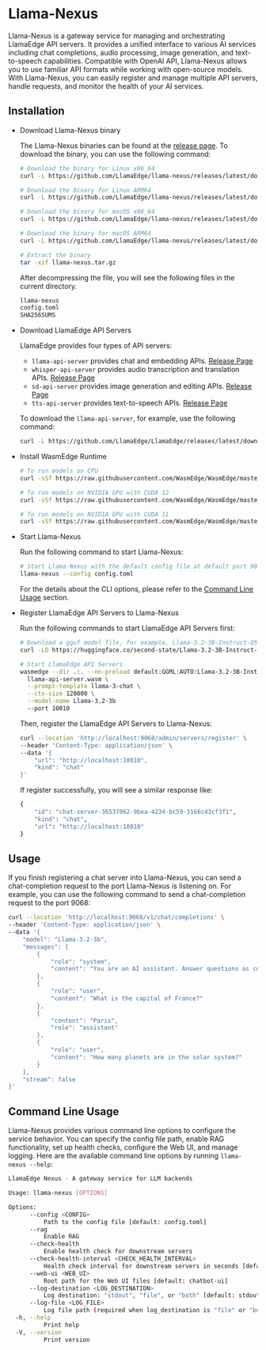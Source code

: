 # Llama-Nexus

Llama-Nexus is a gateway service for managing and orchestrating LlamaEdge API servers. It provides a unified interface to various AI services including chat completions, audio processing, image generation, and text-to-speech capabilities. Compatible with OpenAI API, Llama-Nexus allows you to use familiar API formats while working with open-source models. With Llama-Nexus, you can easily register and manage multiple API servers, handle requests, and monitor the health of your AI services.

## Installation

- Download Llama-Nexus binary

  The Llama-Nexus binaries can be found at the [release page](https://github.com/llamaedge/llamaedge-nexus/releases). To download the binary, you can use the following command:

  ```bash
  # Download the binary for Linux x86_64
  curl -L https://github.com/LlamaEdge/llama-nexus/releases/latest/download/llama-nexus-unknown-linux-gnu-aarch64.tar.gz -o llama-nexus.tar.gz

  # Download the binary for Linux ARM64
  curl -L https://github.com/LlamaEdge/llama-nexus/releases/latest/download/llama-nexus-unknown-linux-gnu-x86_64.tar.gz -o llama-nexus.tar.gz

  # Download the binary for macOS x86_64
  curl -L https://github.com/LlamaEdge/llama-nexus/releases/latest/download/llama-nexus-apple-darwin-x86_64.tar.gz -o llama-nexus.tar.gz

  # Download the binary for macOS ARM64
  curl -L https://github.com/LlamaEdge/llama-nexus/releases/latest/download/llama-nexus-apple-darwin-aarch64.tar.gz -o llama-nexus.tar.gz

  # Extract the binary
  tar -xzf llama-nexus.tar.gz
  ```

  After decompressing the file, you will see the following files in the current directory.

  ```bash
  llama-nexus
  config.toml
  SHA256SUMS
  ```

- Download LlamaEdge API Servers

  LlamaEdge provides four types of API servers:

  - `llama-api-server` provides chat and embedding APIs. [Release Page](https://github.com/LlamaEdge/LlamaEdge/releases)
  - `whisper-api-server` provides audio transcription and translation APIs. [Release Page](https://github.com/LlamaEdge/whisper-api-server/releases)
  - `sd-api-server` provides image generation and editing APIs. [Release Page](https://github.com/LlamaEdge/sd-api-server/releases)
  - `tts-api-server` provides text-to-speech APIs. [Release Page](https://github.com/LlamaEdge/tts-api-server/releases)

  To download the `llama-api-server`, for example, use the following command:

  ```bash
  curl -L https://github.com/LlamaEdge/LlamaEdge/releases/latest/download/llama-api-server.wasm -o llama-api-server.wasm
  ```

- Install WasmEdge Runtime

  ```bash
  # To run models on CPU
  curl -sSf https://raw.githubusercontent.com/WasmEdge/WasmEdge/master/utils/install_v2.sh | bash -s -- -v 0.14.1

  # To run models on NVIDIA GPU with CUDA 12
  curl -sSf https://raw.githubusercontent.com/WasmEdge/WasmEdge/master/utils/install_v2.sh | bash -s -- -v 0.14.1 --ggmlbn=12

  # To run models on NVIDIA GPU with CUDA 11
  curl -sSf https://raw.githubusercontent.com/WasmEdge/WasmEdge/master/utils/install_v2.sh | bash -s -- -v 0.14.1 --ggmlbn=11
  ```

- Start Llama-Nexus

  Run the following command to start Llama-Nexus:

  ```bash
  # Start Llama-Nexus with the default config file at default port 9069
  llama-nexus --config config.toml
  ```

  For the details about the CLI options, please refer to the [Command Line Usage](#command-line-usage) section.

- Register LlamaEdge API Servers to Llama-Nexus

  Run the following commands to start LlamaEdge API Servers first:

  ```bash
  # Download a gguf model file, for example, Llama-3.2-3B-Instruct-Q5_K_M.gguf
  curl -LO https://huggingface.co/second-state/Llama-3.2-3B-Instruct-GGUF/resolve/main/Llama-3.2-3B-Instruct-Q5_K_M.gguf

  # Start LlamaEdge API Servers
  wasmedge --dir .:. --nn-preload default:GGML:AUTO:Llama-3.2-3B-Instruct-Q5_K_M.gguf \
    llama-api-server.wasm \
    --prompt-template llama-3-chat \
    --ctx-size 128000 \
    --model-name Llama-3.2-3b
    --port 10010
  ```

  Then, register the LlamaEdge API Servers to Llama-Nexus:

  ```bash
  curl --location 'http://localhost:9068/admin/servers/register' \
  --header 'Content-Type: application/json' \
  --data '{
      "url": "http://localhost:10010",
      "kind": "chat"
  }'
  ```

  If register successfully, you will see a similar response like:

  ```bash
  {
      "id": "chat-server-36537062-9bea-4234-bc59-3166c43cf3f1",
      "kind": "chat",
      "url": "http://localhost:10010"
  }
  ```

## Usage

If you finish registering a chat server into Llama-Nexus, you can send a chat-completion request to the port Llama-Nexus is listening on. For example, you can use the following command to send a chat-completion request to the port 9068:

```bash
curl --location 'http://localhost:9068/v1/chat/completions' \
--header 'Content-Type: application/json' \
--data '{
    "model": "Llama-3.2-3b",
    "messages": [
        {
            "role": "system",
            "content": "You are an AI assistant. Answer questions as concisely and accurately as possible."
        },
        {
            "role": "user",
            "content": "What is the capital of France?"
        },
        {
            "content": "Paris",
            "role": "assistant"
        },
        {
            "role": "user",
            "content": "How many planets are in the solar system?"
        }
    ],
    "stream": false
}'
```

## Command Line Usage

Llama-Nexus provides various command line options to configure the service behavior. You can specify the config file path, enable RAG functionality, set up health checks, configure the Web UI, and manage logging. Here are the available command line options by running `llama-nexus --help`:

```bash
LlamaEdge Nexus - A gateway service for LLM backends

Usage: llama-nexus [OPTIONS]

Options:
      --config <CONFIG>
          Path to the config file [default: config.toml]
      --rag
          Enable RAG
      --check-health
          Enable health check for downstream servers
      --check-health-interval <CHECK_HEALTH_INTERVAL>
          Health check interval for downstream servers in seconds [default: 60]
      --web-ui <WEB_UI>
          Root path for the Web UI files [default: chatbot-ui]
      --log-destination <LOG_DESTINATION>
          Log destination: "stdout", "file", or "both" [default: stdout]
      --log-file <LOG_FILE>
          Log file path (required when log_destination is "file" or "both")
  -h, --help
          Print help
  -V, --version
          Print version
```

